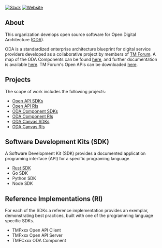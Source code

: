 [![Slack](https://img.shields.io/badge/ODA%20Components-slack-red?logo=slack&color=E01A59)](https://oda-components.slack.com)
[![Website](https://img.shields.io/website?logo=oda-components&label=ODA%20Components%20WebSite&url=https%3A%2F%2Fwww.oda-components.org)](https://www.oda-components.org)
## About
This organization develops open source software for Open Digital Architecture
([ODA](https://www.tmforum.org/oda/)).

ODA is a standardized enterprise architecture blueprint for digital service
providers developed as a collaborative project by members of
[TM Forum](https://www.tmforum.org/). A map of the ODA Components can be found
[here](https://www.tmforum.org/oda/directory/components-map), and further
documentation is available [here](https://tmforum-oda.github.io/oda-ca-docs/).
TM Forum's Open APIs can be downloaded
[here](https://www.tmforum.org/oda/open-apis/table).

## Projects
The scope of work includes the following projects:
* [Open API SDKs](https://github.com/orgs/oda-components/projects/1/views/1?layout=board)
* [Open API RIs](https://github.com/orgs/oda-components/projects/2/views/1?layout=board)
* [ODA Component SDKs](https://github.com/orgs/oda-components/projects/3/views/1?layout=board)
* [ODA Component RIs](https://github.com/orgs/oda-components/projects/4/views/1?layout=board)
* [ODA Canvas SDKs](https://github.com/orgs/oda-components/projects/5/views/1?layout=board)
* [ODA Canvas RIs](https://github.com/orgs/oda-components/projects/6/views/1?layout=board)

## Software Development Kits (SDK)
A Software Development Kit (SDK) provides a documented application programing interface (API) for a specific programing language.
* [Rust SDK](https://github.com/oda-components/oda-api-sdk-rust)
* Go SDK
* Python SDK
* Node SDK

## Reference Implementations (RI)
For each of the SDKs a reference implementation provides an exemplar, demonstrating best practices, built with one of the programming language specific SDKs.
* TMFxxx Open API Client
* TMFxxx Open API Server
* TMFCxxx ODA Component

